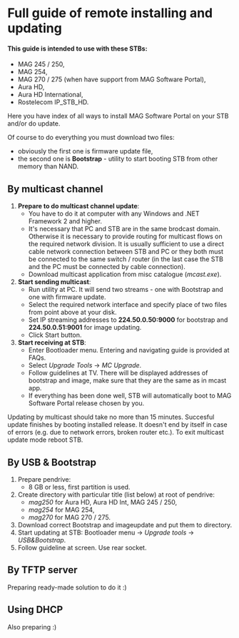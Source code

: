 # Full guide of remote installing and updating
#### This guide is intended to use with these STBs:
* MAG 245 / 250,
* MAG 254,
* MAG 270 / 275 (when have support from MAG Software Portal),
* Aura HD,
* Aura HD International,
* Rostelecom IP_STB_HD.

Here you have index of all ways to install MAG Software Portal on your STB and/or do update.

Of course to do everything you must download two files:
* obviously the first one is firmware update file,
* the second one is **Bootstrap** - utility to start booting STB from other memory than NAND.

## By multicast channel
1. **Prepare to do multicast channel update**:
	* You have to do it at computer with any Windows and .NET Framework 2 and higher.
	* It's necessary that PC and STB are in the same brodcast domain. Otherwise it is necessary to provide routing for multicast flows on the required network division. It is usually sufficient to use a direct cable network connection between STB and PC or they both must be connected to the same switch / router (in the last case the STB and the PC must be connected by cable connection).
	* Download multicast application from misc catalogue (*mcast.exe*).
2. **Start sending multicast**:
	* Run utility at PC. It will send two streams - one with Bootstrap and one with firmware update.
	* Select the required network interface and specify place of two files from point above at your disk.
	* Set IP streaming addresses to **224.50.0.50:9000** for bootstrap and **224.50.0.51:9001** for image updating.
	* Click Start button.
3. **Start receiving at STB**:
	* Enter Bootloader menu. Entering and navigating guide is provided at FAQs.
	* Select *Upgrade Tools* -> *MC Upgrade*.
	* Follow guidelines at TV. There will be displayed addresses of bootstrap and image, make sure that they are the same as in mcast app.
	* If everything has been done well, STB will automatically boot to MAG Software Portal release chosen by you.

Updating by multicast should take no more than 15 minutes. Succesful update finishes by booting installed release. It doesn't end by itself in case of errors (e.g. due to network errors, broken router etc.). To exit multicast update mode reboot STB.

## By USB & Bootstrap
1. Prepare pendrive:
	* 8 GB or less, first partition is used.
2. Create directory with particular title (list below) at root of pendrive:
	* *mag250* for Aura HD, Aura HD Int, MAG 245 / 250,
	* *mag254* for MAG 254,
	* *mag270* for MAG 270 / 275.
3. Download correct Bootstrap and imageupdate and put them to directory.
4. Start updating at STB: Bootloader menu -> *Upgrade tools* -> *USB&Bootstrap*.
5. Follow guideline at screen. Use rear socket.

## By TFTP server
Preparing ready-made solution to do it :)

## Using DHCP
Also preparing :)
